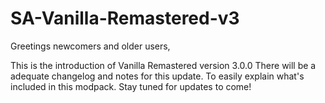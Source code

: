 # SA-Vanilla-Remastered-v3

Greetings newcomers and older users,

This is the introduction of Vanilla Remastered version 3.0.0
There will be a adequate changelog and notes for this update.
To easily explain what's included in this modpack. 
Stay tuned for updates to come! 

